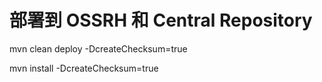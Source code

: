# 部署到 OSSRH 和 Central Repository
mvn clean deploy -DcreateChecksum=true 

mvn install -DcreateChecksum=true
